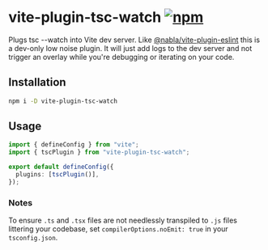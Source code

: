 # vite-plugin-tsc-watch [![npm](https://img.shields.io/npm/v/vite-plugin-tsc-watch)](https://www.npmjs.com/package/vite-plugin-tsc-watch)

Plugs tsc --watch into Vite dev server. Like [@nabla/vite-plugin-eslint](https://github.com/nabla/vite-plugin-eslint) this is a dev-only low noise plugin. It will just add logs to the dev server and not trigger an overlay while you're debugging or iterating on your code.

## Installation

```sh
npm i -D vite-plugin-tsc-watch
```

## Usage

```ts
import { defineConfig } from "vite";
import { tscPlugin } from "vite-plugin-tsc-watch";

export default defineConfig({
  plugins: [tscPlugin()],
});
```

### Notes

To ensure `.ts` and `.tsx` files are not needlessly transpiled to `.js` files littering your codebase, set `compilerOptions.noEmit: true` in your `tsconfig.json`.
